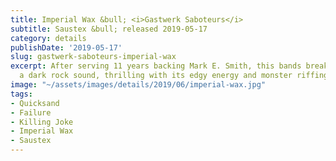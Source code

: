 ```yaml
---
title: Imperial Wax &bull; <i>Gastwerk Saboteurs</i>
subtitle: Saustex &bull; released 2019-05-17
category: details
publishDate: '2019-05-17'
slug: gastwerk-saboteurs-imperial-wax
excerpt: After serving 11 years backing Mark E. Smith, this bands breaks out into
  a dark rock sound, thrilling with its edgy energy and monster riffing.
image: "~/assets/images/details/2019/06/imperial-wax.jpg"
tags:
- Quicksand
- Failure
- Killing Joke
- Imperial Wax
- Saustex
---
```


